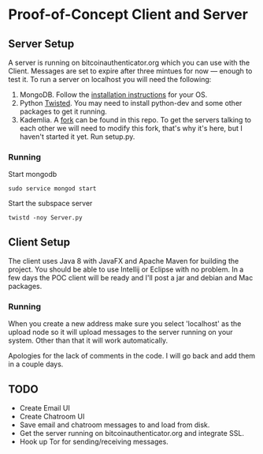 Proof-of-Concept Client and Server
=====================

Server Setup
---------------------
A server is running on bitcoinauthenticator.org which you can use with the Client. Messages are set to expire after three mintues for now ― enough to test it. To run a server on localhost you will need the following:

1. MongoDB. Follow the [installation instructions](http://docs.mongodb.org/manual/installation/) for your OS.
2. Python [Twisted](https://pypi.python.org/pypi/Twisted).  You may need to install python-dev and some other packages to get it running.
3. Kademlia. A [fork](https://github.com/BitcoinAuthenticator/Subspace/tree/master/Dht) can be found in this repo. To get the servers talking to each other we will need to modify this fork, that's why it's here, but I haven't started it yet. Run setup.py.

### Running
Start mongodb 
```
sudo service mongod start
```

Start the subspace server
```
twistd -noy Server.py
```

Client Setup
---------------------
The client uses Java 8 with JavaFX and Apache Maven for building the project. You should be able to use Intellij or Eclipse with no problem. In a few days the POC client will be ready and I'll post a jar and debian and Mac packages. 

### Running
When you create a new address make sure you select 'localhost' as the upload node so it will upload messages to the server running on your system. Other than that it will work automatically. 

Apologies for the lack of comments in the code. I will go back and add them in a couple days. 

TODO
---------------------
* Create Email UI
* Create Chatroom UI
* Save email and chatroom messages to and load from disk. 
* Get the server running on bitcoinauthenticator.org and integrate SSL. 
* Hook up Tor for sending/receiving messages.


